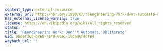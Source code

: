 ```yaml
---
content_type: external-resource
external_url: http://hbr.org/1990/07/reengineering-work-dont-automate-obliterate/ar/1
has_external_license_warning: true
license: https://en.wikipedia.org/wiki/All_rights_reserved
status: ''
title: 'Reengineering Work: Don''t Automate, Obliterate'
uid: 9bdef360-b8e8-4140-9661-10bad6f4df9d
wayback_url: ''
---
```

